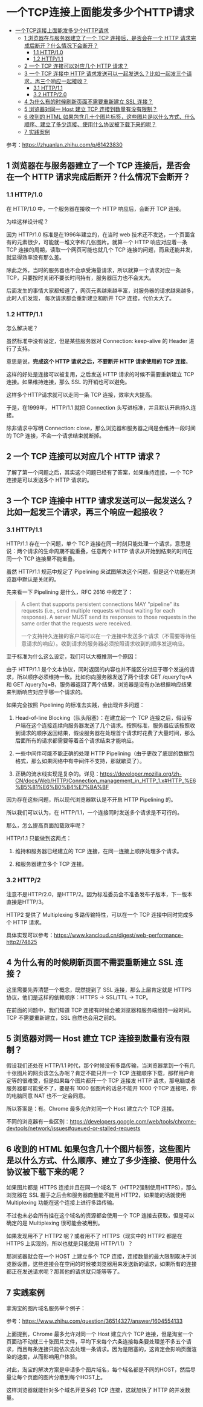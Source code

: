 # 一个TCP连接上面能发多少个HTTP请求

* [一个TCP连接上面能发多少个HTTP请求](#一个tcp连接上面能发多少个http请求)
  * [1 浏览器在与服务器建立了一个 TCP 连接后，是否会在一个 HTTP 请求完成后断开？什么情况下会断开？](#1-浏览器在与服务器建立了一个-tcp-连接后是否会在一个-http-请求完成后断开什么情况下会断开)
    * [1\.1 HTTP/1\.0](#11-http10)
    * [1\.2 HTTP/1\.1](#12-http11)
  * [2 一个 TCP 连接可以对应几个 HTTP 请求？](#2-一个-tcp-连接可以对应几个-http-请求)
  * [3 一个 TCP 连接中 HTTP 请求发送可以一起发送么？比如一起发三个请求，再三个响应一起接收？](#3-一个-tcp-连接中-http-请求发送可以一起发送么比如一起发三个请求再三个响应一起接收)
    * [3\.1 HTTP/1\.1](#31-http11)
    * [3\.2 HTTP/2\.0](#32-http20)
  * [4 为什么有的时候刷新页面不需要重新建立 SSL 连接？](#4-为什么有的时候刷新页面不需要重新建立-ssl-连接)
  * [5 浏览器对同一 Host 建立 TCP 连接到数量有没有限制？](#5-浏览器对同一-host-建立-tcp-连接到数量有没有限制)
  * [6 收到的 HTML 如果包含几十个图片标签，这些图片是以什么方式、什么顺序、建立了多少连接、使用什么协议被下载下来的呢？](#6-收到的-html-如果包含几十个图片标签这些图片是以什么方式什么顺序建立了多少连接使用什么协议被下载下来的呢)
  * [7 实践案例](#7-实践案例)

参考：https://zhuanlan.zhihu.com/p/61423830

## 1 浏览器在与服务器建立了一个 TCP 连接后，是否会在一个 HTTP 请求完成后断开？什么情况下会断开？

### 1.1 HTTP/1.0 

在 HTTP/1.0 中，一个服务器在接收一个 HTTP 响应后，会断开 TCP 连接。

为啥这样设计呢？

因为 HTTP/1.0 标准是在1996年建立的，在当时 web 技术还不发达，一个页面含有的元素很少，可能就一堆文字和几张图片。就算一个 HTTP 响应对应着一条 TCP 连接的周期，读取一个网页可能也就几个 TCP 连接的问题，而且还能并发，就显得效率没有那么差。

除此之外，当时的服务器也不会承受海量请求，所以就算一个请求对应一条 TCP，只要按时关闭不要长时间持有，服务器压力也不会太大。

后面发生的事情大家都知道了，网页元素越来越丰富，对服务器的请求越来越多，此时人们发现，
每次请求都会重新建立和断开 TCP 连接，代价太大了。

### 1.2 HTTP/1.1

怎么解决呢？

虽然标准中没有设定，但是某些服务器对 Connection: keep-alive 的 Header 进行了支持。

意思是说，**完成这个 HTTP 请求之后，不要断开 HTTP 请求使用的 TCP 连接**。

这样的好处是连接可以被复用，之后发送 HTTP 请求的时候不需要重新建立 TCP 连接。如果维持连接，那么 SSL 的开销也可以避免。

这样多个HTTP请求就可以走同一条 TCP 连接，效率大大提高。

于是，在1999年， HTTP/1.1 就把 Connection 头写进标准，并且默认开启持久连接。

除非请求中写明 Connection: close，那么浏览器和服务器之间是会维持一段时间的 TCP 连接，不会一个请求结束就断掉。

## 2 一个 TCP 连接可以对应几个 HTTP 请求？

了解了第一个问题之后，其实这个问题已经有了答案，如果维持连接，一个 TCP 连接是可以发送多个 HTTP 请求的。

## 3 一个 TCP 连接中 HTTP 请求发送可以一起发送么？比如一起发三个请求，再三个响应一起接收？

### 3.1 HTTP/1.1

HTTP/1.1 存在一个问题，单个 TCP 连接在同一时刻只能处理一个请求，意思是说：两个请求的生命周期不能重叠，任意两个 HTTP 请求从开始到结束的时间在同一个 TCP 连接里不能重叠。

虽然 HTTP/1.1 规范中规定了 Pipelining 来试图解决这个问题，但是这个功能在浏览器中默认是关闭的。

先来看一下 Pipelining 是什么，RFC 2616 中规定了：

> A client that supports persistent connections MAY "pipeline" its requests (i.e., send multiple requests without waiting for each response). A server MUST send its responses to those requests in the same order that the requests were received.
>
> 一个支持持久连接的客户端可以在一个连接中发送多个请求（不需要等待任意请求的响应）。收到请求的服务器必须按照请求收到的顺序发送响应。

至于标准为什么这么设定，我们可以大概推测一个原因：

由于 HTTP/1.1 是个文本协议，同时返回的内容也并不能区分对应于哪个发送的请求，所以顺序必须维持一致。比如你向服务器发送了两个请求 GET /query?q=A 和 GET /query?q=B，服务器返回了两个结果，浏览器是没有办法根据响应结果来判断响应对应于哪一个请求的。

如果完全按照 Pipelining 的标准去实践，会出现许多问题：

1. Head-of-line Blocking（队头阻塞）：在建立起一个 TCP 连接之后，假设客户端在这个连接连续向服务器发送了几个请求。按照标准，服务器应该按照收到请求的顺序返回结果，假设服务器在处理首个请求时花费了大量时间，那么后面所有的请求都需要等着首个请求结束才能响应。

2. 一些中间件可能不能正确的处理 HTTP Pipelining（由于更改了底层的数据包格式，那么如果网络中有中间件不支持，那就歇菜了）。

2. 正确的流水线实现是复杂的。详见：https://developer.mozilla.org/zh-CN/docs/Web/HTTP/Connection_management_in_HTTP_1.x#HTTP_%E6%B5%81%E6%B0%B4%E7%BA%BF

因为存在这些问题，所以现代浏览器默认是不开启 HTTP Pipelining 的。

所以我们可以认为，在 HTTP/1.1，一个连接同时发送多个请求是不可行的。

那么，怎么提高页面加载效率呢？

HTTP/1.1 只能做到这两点：

1. 维持和服务器已经建立的 TCP 连接，在同一连接上顺序处理多个请求。

2. 和服务器建立多个 TCP 连接。

### 3.2 HTTP/2

注意不是HTTP/2.0，是HTTP/2。因为标准委员会不准备发布子版本，下一版本直接是HTTP/3。

HTTP2 提供了 Multiplexing 多路传输特性，可以在一个 TCP 连接中同时完成多个 HTTP 请求。

具体实现可以参考：https://www.kancloud.cn/digest/web-performance-http2/74825

## 4 为什么有的时候刷新页面不需要重新建立 SSL 连接？

这里需要先弄清楚一个概念，既然提到了 SSL 连接，那么上层肯定就是 HTTPS 协议，他们是这样的依赖顺序：HTTPS -> SSL/TTL -> TCP。

在前面的问题中，我们知道 TCP 连接有时候会被浏览器和服务端维持一段时间。TCP 不需要重新建立，SSL 自然也会用之前的。

## 5 浏览器对同一 Host 建立 TCP 连接到数量有没有限制？

假设我们还处在 HTTP/1.1 时代，那个时候没有多路传输，当浏览器拿到一个有几十张图片的网页该怎么办呢？肯定不能只开一个 TCP 连接顺序下载，那样用户肯定等的很难受，但是如果每个图片都开一个 TCP 连接发 HTTP 请求，那电脑或者服务器都可能受不了，要是有 1000 张图片的话总不能开 1000 个TCP 连接吧，你的电脑同意 NAT 也不一定会同意。

所以答案是：有。Chrome 最多允许对同一个 Host 建立六个 TCP 连接。

不同的浏览器有一些区别：https://developers.google.com/web/tools/chrome-devtools/network/issues#queued-or-stalled-requests

## 6 收到的 HTML 如果包含几十个图片标签，这些图片是以什么方式、什么顺序、建立了多少连接、使用什么协议被下载下来的呢？

如果图片都是 HTTPS 连接并且在同一个域名下（HTTP2强制使用HTTPS），那么浏览器在 SSL 握手之后会和服务器商量能不能用 HTTP2，如果能的话就使用 Multiplexing 功能在这个连接上进行多路传输。

不过也未必会所有挂在这个域名的资源都会使用一个 TCP 连接去获取，但是可以确定的是 Multiplexing 很可能会被用到。

如果发现用不了 HTTP2 呢？或者用不了 HTTPS（现实中的 HTTP2 都是在 HTTPS 上实现的，所以也就是只能使用 HTTP/1.1）？

那浏览器就会在一个 HOST 上建立多个 TCP 连接，连接数量的最大限制取决于浏览器设置，这些连接会在空闲的时候被浏览器用来发送新的请求，如果所有的连接都正在发送请求呢？那其他的请求就只能等等了。

## 7 实践案例

拿淘宝的图片域名服务举个例子：

参考：https://www.zhihu.com/question/36514327/answer/1604554133

上面提到，Chrome 最多允许对同一个 Host 建立六个 TCP 连接，但是淘宝一个页面动不动就三十张图片文件，平均下来每个六条连接每条要处理差不多五个请求，而且每条连接只能依次去处理一条请求。因为是阻塞的，这肯定会影响页面渲染的速度，从而影响用户体验。

对此，淘宝的解决方案是申请多个图片域名，每个域名都是不同的HOST，然后尽量让每个页面的图片分散到每个HOST上。

这样浏览器就能针对多个域名开更多的 TCP 连接，这就加快了 HTTP 的并发数量。
